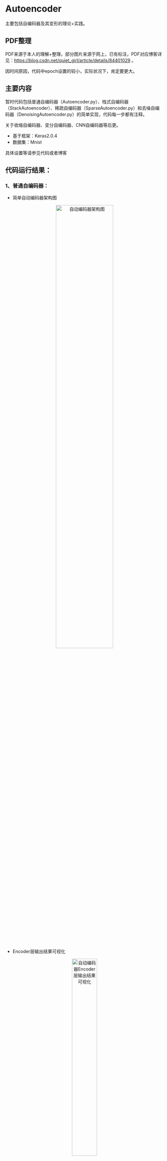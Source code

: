 # Autoencoder
主要包括自编码器及其变形的理论+实践。

## PDF整理
PDF来源于本人的理解+整理，部分图片来源于网上，已有标注，PDF对应博客详见：https://blog.csdn.net/quiet_girl/article/details/84401029 。

因时间原因，代码中epoch设置的较小，实际状况下，肯定要更大。

## 主要内容
暂时代码包括普通自编码器（Autoencoder.py）、栈式自编码器（StackAutoencoder）、稀疏自编码器（SparseAutoencoder.py）和去噪自编码器（DenoisingAutoencoder.py）的简单实现，代码每一步都有注释。

关于收缩自编码器、变分自编码器、CNN自编码器等后更。

- 基于框架：Keras2.0.4
- 数据集：Mnist

具体设置等请参见代码或者博客

## 代码运行结果：

### 1、普通自编码器：

- 简单自动编码器架构图
<div align=center><img src="https://github.com/Nana0606/autoencoder/blob/master/imgs/ae_structure.png" width="60%" alt="自动编码器架构图"/></div>

- Encoder层输出结果可视化
<div align=center><img src="https://github.com/Nana0606/autoencoder/blob/master/imgs/ae_encoder_result.png" width="40%" alt="自动编码器Encoder层输出结果可视化"/></div>

- Autoencoder生成图片和原图片对比
<div align=center><img src="https://github.com/Nana0606/autoencoder/blob/master/imgs/ae_generate_comparison.png" width="90%" alt="自动编码器生成图片和原图片对比"/></div>

### 2、栈式自编码器：

- 栈式自动编码器架构图
<div align=center><img src="https://github.com/Nana0606/autoencoder/blob/master/imgs/stackAe_structure.png" width="60%" alt="栈式自动编码器架构图"/></div>

- Encoder层输出结果可视化
<div align=center><img src="https://github.com/Nana0606/autoencoder/blob/master/imgs/stackAe_encoder_result.png" width="40%" alt="栈式自动编码器Encoder层输出结果可视化"/></div>

- Stack Autoencoder生成图片和原图片对比
<div align=center><img src="https://github.com/Nana0606/autoencoder/blob/master/imgs/stackAe_generate_comparison.png" width="90%" alt="栈式自动编码器生成图片和原图片对比"/></div>

### 3、稀疏自编码器：

- 稀疏自动编码器架构图
<div align=center><img src="https://github.com/Nana0606/autoencoder/blob/master/imgs/sparseAe_structure.png" width="60%" alt="稀疏自动编码器架构图"/></div>

- Encoder层输出结果可视化
<div align=center><img src="https://github.com/Nana0606/autoencoder/blob/master/imgs/sparseAe_encoder_result.png" width="40%" alt="栈式自动编码器Encoder层输出结果可视化"/></div>

- Sparse Autoencoder生成图片和原图片对比
<div align=center><img src="https://github.com/Nana0606/autoencoder/blob/master/imgs/sparseAe_generate_comparison.png" width="90%" alt="栈式自动编码器生成图片和原图片对比"/></div>

### 4、去噪自编码器：

- 去噪自动编码器架构图
<div align=center><img src="https://github.com/Nana0606/autoencoder/blob/master/imgs/denoisingAe_structure.png" width="60%" alt="栈式自动编码器架构图"/></div>

- Encoder层输出结果可视化
<div align=center><img src="https://github.com/Nana0606/autoencoder/blob/master/imgs/denoisingAe_encoder_result.png" width="40%" alt="栈式自动编码器Encoder层输出结果可视化"/></div>

- Denoising Autoencoder原图片和添加噪声后图片对比
<div align=center><img src="https://github.com/Nana0606/autoencoder/blob/master/imgs/noising_data.png" width="90%" alt="栈式自动编码器原图片和添加噪声后图片对比"/></div>

- Denoising Autoencoder生成图片和原图片对比
<div align=center><img src="https://github.com/Nana0606/autoencoder/blob/master/imgs/denoisingAe_generate_comparison.png" width="90%" alt="栈式自动编码器生成图片和原图片对比"/></div>

### 5、卷积自编码器：

- 卷积自动编码器架构图
<div align=center><img src="https://github.com/Nana0606/autoencoder/blob/master/imgs/convAe_structure.png" width="60%" alt="卷积自动编码器架构图"/></div>

- Convolutional Autoencoder生成图片和原图片对比
<div align=center><img src="https://github.com/Nana0606/autoencoder/blob/master/imgs/convAe_generate_comparison.png" width="90%" alt="卷积自动编码器生成图片和原图片对比"/></div>

- Convolutional Autoencoder训练accuracy和loss变化图
<div align=center>
  <img src="https://github.com/Nana0606/autoencoder/blob/master/imgs/convAe_accuracy.png" width="45%" alt="卷积自动编码器accuracy变化"/>
  <img src="https://github.com/Nana0606/autoencoder/blob/master/imgs/convAe_loss.png" width="45%" alt="卷积自动编码器loss变化"/>
</div>

